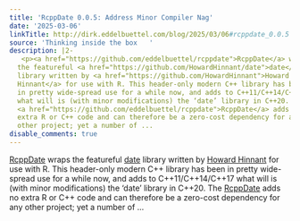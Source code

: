 ```yaml
---
title: 'RcppDate 0.0.5: Address Minor Compiler Nag'
date: '2025-03-06'
linkTitle: http://dirk.eddelbuettel.com/blog/2025/03/06#rcppdate_0.0.5
source: 'Thinking inside the box   '
description: |2-
   <p><a href="https://github.com/eddelbuettel/rcppdate">RcppDate</a> wraps
  the featureful <a href="https://github.com/HowardHinnant/date">date</a>
  library written by <a href="https://github.com/HowardHinnant">Howard
  Hinnant</a> for use with R. This header-only modern C++ library has been
  in pretty wide-spread use for a while now, and adds to C++11/C++14/C++17
  what will is (with minor modifications) the ‘date’ library in C++20. The
  <a href="https://github.com/eddelbuettel/rcppdate">RcppDate</a> adds no
  extra R or C++ code and can therefore be a zero-cost dependency for any
  other project; yet a number of ...
disable_comments: true
---
```

 <p><a href="https://github.com/eddelbuettel/rcppdate">RcppDate</a> wraps
the featureful <a href="https://github.com/HowardHinnant/date">date</a>
library written by <a href="https://github.com/HowardHinnant">Howard
Hinnant</a> for use with R. This header-only modern C++ library has been
in pretty wide-spread use for a while now, and adds to C++11/C++14/C++17
what will is (with minor modifications) the ‘date’ library in C++20. The
<a href="https://github.com/eddelbuettel/rcppdate">RcppDate</a> adds no
extra R or C++ code and can therefore be a zero-cost dependency for any
other project; yet a number of ...